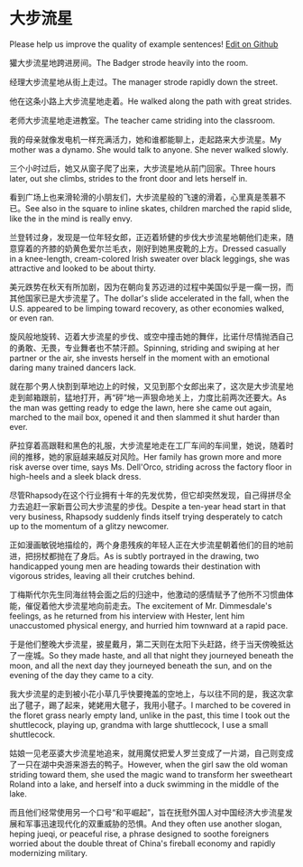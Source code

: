 # 大步流星

Please help us improve the quality of example sentences! [Edit on Github](https://github.com/jiyushe/jiyu-example-sentence-source/blob/main/chinese/dabuliuxing.md)

<p><span class="chinese">獾大步流星地跨进房间。</span><span class="english">The Badger strode heavily into the room.</span></p>

<p><span class="chinese">经理大步流星地从街上走过。</span><span class="english">The manager strode rapidly down the street.</span></p>

<p><span class="chinese">他在这条小路上大步流星地走着。</span><span class="english">He walked along the path with great strides.</span></p>

<p><span class="chinese">老师大步流星地走进教室。</span><span class="english">The teacher came striding into the classroom.</span></p>

<p><span class="chinese">我的母亲就像发电机一样充满活力，她和谁都能聊上，走起路来大步流星。</span><span class="english">My mother was a dynamo. She would talk to anyone. She never walked slowly.</span></p>

<p><span class="chinese">三个小时过后，她又从窗子爬了出来，大步流星地从前门回家。</span><span class="english">Three hours later, out she climbs, strides to the front door and lets herself in.</span></p>

<p><span class="chinese">看到广场上也来滑轮滑的小朋友们，大步流星般的飞速的滑着，心里真是羡慕不已。</span><span class="english">See also in the square to inline skates, children marched the rapid slide, like the in the mind is really envy.</span></p>

<p><span class="chinese">兰登转过身，发现是一位年轻女郎，正迈着矫健的步伐大步流星地朝他们走来，随意穿着的齐膝的奶黄色爱尔兰毛衣，刚好到她黑皮靴的上方。</span><span class="english">Dressed casually in a knee-length, cream-colored Irish sweater over black leggings, she was attractive and looked to be about thirty.</span></p>

<p><span class="chinese">美元跌势在秋天有所加剧，因为在朝向复苏迈进的过程中美国似乎是一瘸一拐，而其他国家已是大步流星了。</span><span class="english">The dollar's slide accelerated in the fall, when the U.S. appeared to be limping toward recovery, as other economies walked, or even ran.</span></p>

<p><span class="chinese">旋风般地旋转、迈着大步流星的步伐、或空中撞击她的舞伴，比诺什尽情抛洒自己的勇敢、无畏，专业舞者也不禁汗颜。</span><span class="english">Spinning, striding and swiping at her partner or the air, she invests herself in the moment with an emotional daring many trained dancers lack.</span></p>

<p><span class="chinese">就在那个男人快割到草地边上的时候，又见到那个女郎出来了，这次是大步流星地走到邮箱跟前，猛地打开，再“砰”地一声狠命地关上，力度比前两次还要大。</span><span class="english">As the man was getting ready to edge the lawn, here she came out again, marched to the mail box, opened it and then slammed it shut harder than ever.</span></p>

<p><span class="chinese">萨拉穿着高跟鞋和黑色的礼服，大步流星地走在工厂车间的车间里，她说，随着时间的推移，她的家庭越来越反对风险。</span><span class="english">Her family has grown more and more risk averse over time, says Ms. Dell'Orco, striding across the factory floor in high-heels and a sleek black dress.</span></p>

<p><span class="chinese">尽管Rhapsody在这个行业拥有十年的先发优势，但它却突然发现，自己得拼尽全力去追赶一家新晋公司大步流星的步伐。</span><span class="english">Despite a ten-year head start in that very business, Rhapsody suddenly finds itself trying desperately to catch up to the momentum of a glitzy newcomer.</span></p>

<p><span class="chinese">正如漫画敏锐地描绘的，两个身患残疾的年轻人正在大步流星朝着他们的目的地前进，把拐杖都抛在了身后。</span><span class="english">As is subtly portrayed in the drawing, two handicapped young men are heading towards their destination with vigorous strides, leaving all their crutches behind.</span></p>

<p><span class="chinese">丁梅斯代尔先生同海丝特会面之后的归途中，他激动的感情赋予了他所不习惯曲体能，催促着他大步流星地向前走去。</span><span class="english">The excitement of Mr. Dimmesdale's feelings, as he returned from his interview with Hester, lent him unaccustomed physical energy, and hurried him townward at a rapid pace.</span></p>

<p><span class="chinese">于是他们整晚大步流星，披星戴月，第二天则在太阳下头赶路，终于当天傍晚抵达了一座城。</span><span class="english">So they made haste, and all that night they journeyed beneath the moon, and all the next day they journeyed beneath the sun, and on the evening of the day they came to a city.</span></p>

<p><span class="chinese">我大步流星的走到被小花小草几乎快要掩盖的空地上，与以往不同的是，我这次拿出了毽子，踢了起来，姥姥用大毽子，我用小毽子。</span><span class="english">I marched to be covered in the floret grass nearly empty land, unlike in the past, this time I took out the shuttlecock, playing up, grandma with large shuttlecock, I use a small shuttlecock.</span></p>

<p><span class="chinese">姑娘一见老巫婆大步流星地追来，就用魔仗把爱人罗兰变成了一片湖，自己则变成了一只在湖中央游来游去的鸭子。</span><span class="english">However, when the girl saw the old woman striding toward them, she used the magic wand to transform her sweetheart Roland into a lake, and herself into a duck swimming in the middle of the lake.</span></p>

<p><span class="chinese">而且他们经常使用另一个口号“和平崛起”，旨在抚慰外国人对中国经济大步流星发展和军事迅速现代化的双重威胁的恐惧。</span><span class="english">And they often use another slogan, heping jueqi, or peaceful rise, a phrase designed to soothe foreigners worried about the double threat of China's fireball economy and rapidly modernizing military.</span></p>

